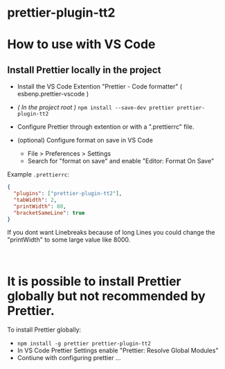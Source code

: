 # prettier-plugin-tt2

# How to use with VS Code

## Install Prettier locally in the project
* Install the VS Code Extention "Prettier - Code formatter" ( esbenp.prettier-vscode )
* *( In the project root )* `npm install --save-dev prettier prettier-plugin-tt2`
* Configure Prettier through extention or with a ".prettierrc" file.

* (optional) Configure format on save in VS Code
    * File > Preferences > Settings 
    * Search for "format on save" and enable "Editor: Format On Save"


Example `.prettierrc`: 
```json
{
  "plugins": ["prettier-plugin-tt2"],
  "tabWidth": 2,
  "printWidth": 80,
  "bracketSameLine": true
}
```  

If you dont want Linebreaks because of long Lines you could change the "printWidth" to some large value like 8000.

<br/>
 
# It is possible to install Prettier globally but not recommended by Prettier.

To install Prettier globally: 
* `npm install -g prettier prettier-plugin-tt2`
* In VS Code Prettier Settings enable "Prettier: Resolve Global Modules"
* Contiune with configuring prettier ...
